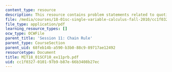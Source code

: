 ```yaml
---
content_type: resource
description: This resource contains problem statements related to quotient rule.
file: /media/courses/18-01sc-single-variable-calculus-fall-2010/cc1f0327010197b9b87e66b3408b27ec_MIT18_01SCF10_ex11prb.pdf
file_type: application/pdf
learning_resource_types: []
ocw_type: OCWFile
parent_title: 'Session 11: Chain Rule'
parent_type: CourseSection
parent_uid: 68feb14b-a590-b3b0-88c9-89717ae12492
resourcetype: Document
title: MIT18_01SCF10_ex11prb.pdf
uid: cc1f0327-0101-97b9-b87e-66b3408b27ec
---
```


